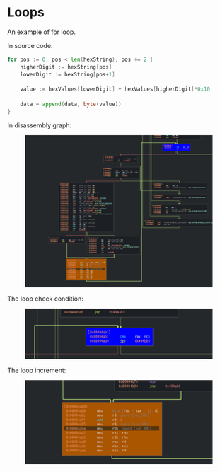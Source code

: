 # Loops

An example of for loop.

In source code:

```go
for pos := 0; pos < len(hexString); pos += 2 {
	higherDigit := hexString[pos]
	lowerDigit := hexString[pos+1]

	value := hexValues[lowerDigit] + hexValues[higherDigit]*0x10

	data = append(data, byte(value))
}
```

In disassembly graph:

<figure><img src="../../../.gitbook/assets/image.png" alt=""><figcaption></figcaption></figure>

The loop check condition:

<figure><img src="../../../.gitbook/assets/image (2).png" alt=""><figcaption></figcaption></figure>

The loop increment:

<figure><img src="../../../.gitbook/assets/image (3).png" alt=""><figcaption></figcaption></figure>

